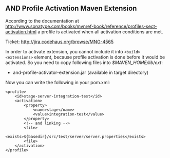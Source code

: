 AND Profile Activation Maven Extension
-------------------------------------

According to the documentation at http://www.sonatype.com/books/mvnref-book/reference/profiles-sect-activation.html a profile is activated when all activation conditions are met.

Ticket: http://jira.codehaus.org/browse/MNG-4565

In order to activate extension, you cannot include it into ```<build><extensions>``` element, because profile activation is done
before it would be activated. So you need to copy following files into *$MAVEN_HOME/lib/ext*:

* and-profile-activator-extension.jar (available in target directory)

Now you can write the following in your pom.xml:

    <profile>
        <id>stage-server-integration-test</id>    
        <activation>
            <property>
                <name>stage</name>
                <value>integration-test</value>
            </property>
			<!-- and linking -->
			<file>
				<exists>${basedir}/src/test/server/server.properties</exists>
			<file>
        </activation>
    </profile>            
    

